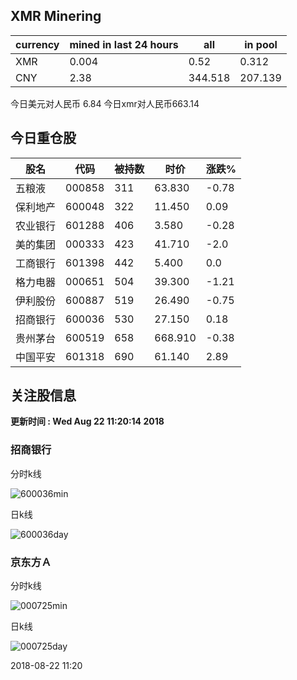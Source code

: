 ## XMR Minering

|currency|mined in last 24 hours|all|in pool|
|---|---|---|---|
|XMR|0.004|0.52|0.312|
|CNY|2.38|344.518|207.139|

今日美元对人民币 6.84	今日xmr对人民币663.14


## 今日重仓股 

|股名|代码|被持数|时价|涨跌%|
|---|---|---|---|---|
|五粮液|000858|311|63.830|-0.78|
|保利地产|600048|322|11.450|0.09|
|农业银行|601288|406|3.580|-0.28|
|美的集团|000333|423|41.710|-2.0|
|工商银行|601398|442|5.400|0.0|
|格力电器|000651|504|39.300|-1.21|
|伊利股份|600887|519|26.490|-0.75|
|招商银行|600036|530|27.150|0.18|
|贵州茅台|600519|658|668.910|-0.38|
|中国平安|601318|690|61.140|2.89|

## 关注股信息
**更新时间 : Wed Aug 22 11:20:14 2018**
### 招商银行 
分时k线

![600036min](http://image.sinajs.cn/newchart/min/n/sh600036.gif)

日k线

![600036day](http://image.sinajs.cn/newchart/daily/n/sh600036.gif)

### 京东方Ａ 
分时k线

![000725min](http://image.sinajs.cn/newchart/min/n/sz000725.gif)

日k线

![000725day](http://image.sinajs.cn/newchart/daily/n/sz000725.gif)

2018-08-22 11:20
